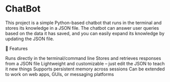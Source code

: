# ChatBot
This project is a simple Python-based chatbot that runs in the terminal and stores its knowledge in a JSON file. The chatbot can answer user queries based on the data it has saved, and you can easily expand its knowledge by updating the JSON file.

🚀 Features

Runs directly in the terminal/command line
Stores and retrieves responses from a JSON file
Lightweight and customizable – just edit the JSON to teach it new things
Supports persistent memory across sessions
Can be extended to work on web apps, GUIs, or messaging platforms
